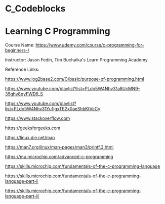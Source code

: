 # C_Codeblocks

# Learning C Programming

Course Name: https://www.udemy.com/course/c-programming-for-beginners-/

Instructor: Jason Fedin, Tim Buchalka's Learn Programming Academy

Reference Links:

https://www.log2base2.com/C/basic/purpose-of-programming.html

https://www.youtube.com/playlist?list=PLdo5W4Nhv31a8UcMN9-35ghv8qyFWD9_S

https://www.youtube.com/playlist?list=PLdo5W4Nhv31Yu1igxTE2x0aeShbKtVcCy

https://www.stackoverflow.com

https://geeksforgeeks.com

https://linux.die.net/man

https://man7.org/linux/man-pages/man3/printf.3.html

https://mu.microchip.com/advanced-c-programming

https://skills.microchip.com/fundamentals-of-the-c-programming-language

https://skills.microchip.com/fundamentals-of-the-c-programming-language-part-ii

https://skills.microchip.com/fundamentals-of-the-c-programming-language-part-iii

